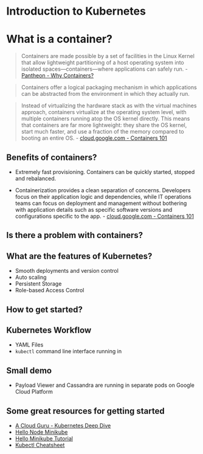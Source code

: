 # Introduction to Kubernetes

# What is a container?
> Containers are made possible by a set of facilities in the Linux Kernel that allow lightweight partitioning of a host operating system into isolated spaces—containers—where applications can safely run. - [Pantheon - Why Containers?](https://pantheon.io/platform/why-containers)

> Containers offer a logical packaging mechanism in which applications can be abstracted from the environment in which they actually run. 

> Instead of virtualizing the hardware stack as with the virtual machines approach, containers virtualize at the operating system level, with multiple containers running atop the OS kernel directly. This means that containers are far more lightweight: they share the OS kernel, start much faster, and use a fraction of the memory compared to booting an entire OS. - [cloud.google.com - Containers 101](https://cloud.google.com/containers/)

## Benefits of containers?
* Extremely fast provisioning.  Containers can be quickly started, stopped and rebalanced.

* Containerization provides a clean separation of concerns.  Developers focus on their application logic and dependencies, while IT operations teams can focus on deployment and management without bothering with application details such as specific software versions and configurations specific to the app. - [cloud.google.com - Containers 101](https://cloud.google.com/containers/)

## Is there a problem with containers?

## What are the features of Kubernetes?
* Smooth deployments and version control 
* Auto scaling
* Persistent Storage
* Role-based Access Control

## How to get started?

## Kubernetes Workflow
* YAML Files 
* `kubectl` command line interface
running in
## Small demo
* Payload Viewer and Cassandra are running in separate pods on Google Cloud Platform

## Some great resources for getting started
* [A Cloud Guru - Kubernetes Deep Dive](https://acloud.guru/learn/kubernetes-deep-dive)
* [Hello Node Minikube](https://codelabs.developers.google.com/codelabs/cloud-hello-kubernetes/)
* [Hello Minikube Tutorial](https://kubernetes.io/docs/tutorials/hello-minikube/#create-your-node-js-application)
* [Kubectl Cheatsheet](https://kubernetes.io/docs/reference/kubectl/cheatsheet/)

